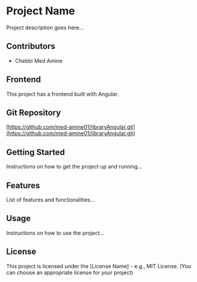# Project Name

Project description goes here...

## Contributors

- Chebbi Med Amine

## Frontend

This project has a frontend built with Angular.

## Git Repository

[https://github.com/med-amine01/libraryAngular.git](https://github.com/med-amine01/libraryAngular.git)

## Getting Started

Instructions on how to get the project up and running...

## Features

List of features and functionalities...

## Usage

Instructions on how to use the project...

## License

This project is licensed under the [License Name] - e.g., MIT License. (You can choose an appropriate license for your project)

